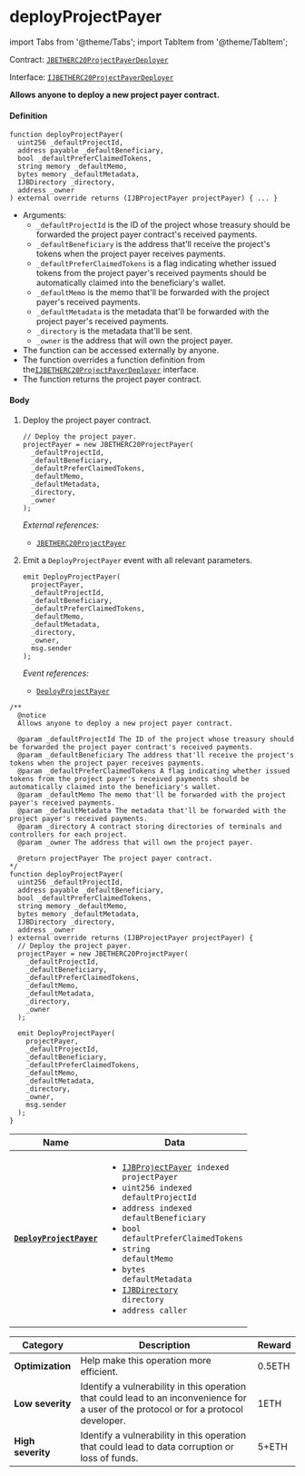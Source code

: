 # deployProjectPayer

import Tabs from '@theme/Tabs';
import TabItem from '@theme/TabItem';

Contract: [`JBETHERC20ProjectPayerDeployer`](/api/contracts/jbetherc20projectpayerdeployer/README.md)

Interface: [`IJBETHERC20ProjectPayerDeployer`](/api/interfaces/ijbetherc20projectpayerdeployer.md)

<Tabs>
<TabItem value="Step by step" label="Step by step">

**Allows anyone to deploy a new project payer contract.**

#### Definition

```solidity
function deployProjectPayer(
  uint256 _defaultProjectId,
  address payable _defaultBeneficiary,
  bool _defaultPreferClaimedTokens,
  string memory _defaultMemo,
  bytes memory _defaultMetadata,
  IJBDirectory _directory,
  address _owner
) external override returns (IJBProjectPayer projectPayer) { ... }
```

* Arguments:
  * `_defaultProjectId` is the ID of the project whose treasury should be forwarded the project payer contract's received payments.
  * `_defaultBeneficiary` is the address that'll receive the project's tokens when the project payer receives payments. 
  * `_defaultPreferClaimedTokens` is a flag indicating whether issued tokens from the project payer's received payments should be automatically claimed into the beneficiary's wallet. 
  * `_defaultMemo` is the memo that'll be forwarded with the project payer's received payments. 
  * `_defaultMetadata` is the metadata that'll be forwarded with the project payer's received payments. 
  * `_directory` is the metadata that'll be sent. 
  * `_owner` is the address that will own the project payer.
* The function can be accessed externally by anyone.
* The function overrides a function definition from the[`IJBETHERC20ProjectPayerDeployer`](/api/interfaces/ijbetherc20projectpayerdeployer.md) interface.
* The function returns the project payer contract.

#### Body

1.  Deploy the project payer contract.

    ```solidity
    // Deploy the project payer.
    projectPayer = new JBETHERC20ProjectPayer(
      _defaultProjectId,
      _defaultBeneficiary,
      _defaultPreferClaimedTokens,
      _defaultMemo,
      _defaultMetadata,
      _directory,
      _owner
    );
    ```

    _External references:_

    * [`JBETHERC20ProjectPayer`](/api/contracts/jbetherc20projectpayer)
2.  Emit a `DeployProjectPayer` event with all relevant parameters.

    ```
    emit DeployProjectPayer(
      projectPayer,
      _defaultProjectId,
      _defaultBeneficiary,
      _defaultPreferClaimedTokens,
      _defaultMemo,
      _defaultMetadata,
      _directory,
      _owner,
      msg.sender
    );
    ```

    _Event references:_

    * [`DeployProjectPayer`](/api/contracts/jbetherc20projectpayerdeployer/events/deployprojectpayer.md)

</TabItem>

<TabItem value="Code" label="Code">

```solidity
/** 
  @notice 
  Allows anyone to deploy a new project payer contract.

  @param _defaultProjectId The ID of the project whose treasury should be forwarded the project payer contract's received payments.
  @param _defaultBeneficiary The address that'll receive the project's tokens when the project payer receives payments. 
  @param _defaultPreferClaimedTokens A flag indicating whether issued tokens from the project payer's received payments should be automatically claimed into the beneficiary's wallet. 
  @param _defaultMemo The memo that'll be forwarded with the project payer's received payments. 
  @param _defaultMetadata The metadata that'll be forwarded with the project payer's received payments. 
  @param _directory A contract storing directories of terminals and controllers for each project.
  @param _owner The address that will own the project payer.

  @return projectPayer The project payer contract.
*/
function deployProjectPayer(
  uint256 _defaultProjectId,
  address payable _defaultBeneficiary,
  bool _defaultPreferClaimedTokens,
  string memory _defaultMemo,
  bytes memory _defaultMetadata,
  IJBDirectory _directory,
  address _owner
) external override returns (IJBProjectPayer projectPayer) {
  // Deploy the project payer.
  projectPayer = new JBETHERC20ProjectPayer(
    _defaultProjectId,
    _defaultBeneficiary,
    _defaultPreferClaimedTokens,
    _defaultMemo,
    _defaultMetadata,
    _directory,
    _owner
  );

  emit DeployProjectPayer(
    projectPayer,
    _defaultProjectId,
    _defaultBeneficiary,
    _defaultPreferClaimedTokens,
    _defaultMemo,
    _defaultMetadata,
    _directory,
    _owner,
    msg.sender
  );
}
```

</TabItem>

<TabItem value="Events" label="Events">

| Name                                | Data                                                                                                                                                                                                                                                  |
| ----------------------------------- | ----------------------------------------------------------------------------------------------------------------------------------------------------------------------------------------------------------------------------------------------------- |
| [**`DeployProjectPayer`**](/api/contracts/jbetherc20projectpayerdeployer/events/deployprojectpayer.md)                                                                          | <ul><li><code>[IJBProjectPayer](/api/interfaces/ijbprojectpayer.md) indexed projectPayer</code></li><li><code>uint256 indexed defaultProjectId</code></li><li><code>address indexed defaultBeneficiary</code></li><li><code>bool defaultPreferClaimedTokens</code></li><li><code>string defaultMemo</code></li><li><code>bytes defaultMetadata</code></li><li><code>[IJBDirectory](/api/interfaces/ijbdirectory.md) directory</code></li><li><code>address caller</code></li></ul>                  |

</TabItem>

<TabItem value="Bug bounty" label="Bug bounty">

| Category          | Description                                                                                                                            | Reward |
| ----------------- | -------------------------------------------------------------------------------------------------------------------------------------- | ------ |
| **Optimization**  | Help make this operation more efficient.                                                                                               | 0.5ETH |
| **Low severity**  | Identify a vulnerability in this operation that could lead to an inconvenience for a user of the protocol or for a protocol developer. | 1ETH   |
| **High severity** | Identify a vulnerability in this operation that could lead to data corruption or loss of funds.                                        | 5+ETH  |

</TabItem>
</Tabs>
